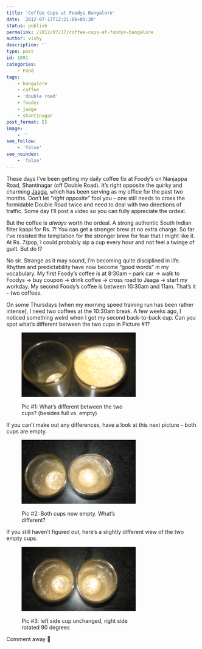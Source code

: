 ```yaml
---
title: 'Coffee Cups at Foodys Bangalore'
date: '2012-07-17T12:21:06+05:30'
status: publish
permalink: /2012/07/17/coffee-cups-at-foodys-bangalore
author: vishy
description: ''
type: post
id: 1891
categories: 
    - Food
tags:
    - bangalore
    - coffee
    - 'double road'
    - foodys
    - jaaga
    - shantinagar
post_format: []
image:
    - ''
seo_follow:
    - 'false'
seo_noindex:
    - 'false'
---
```

These days I’ve been getting my daily coffee fix at Foody’s on Nanjappa Road, Shantinagar (off Double Road). It’s right opposite the quirky and charming [Jaaga](http://www.jaaga.in/), which has been serving as my office for the past two months. Don’t let “*right opposite”* fool you – one still needs to cross the formidable Double Road twice and need to deal with two directions of traffic. Some day I’ll post a video so you can fully appreciate the ordeal.

But the coffee is *always* worth the ordeal. A strong authentic South Indian filter kaapi for Rs. 7! You can get a stronger brew at no extra charge. So far I’ve resisted the temptation for the stronger brew for fear that I might like it. At Rs. 7/pop, I could probably sip a cup every hour and not feel a twinge of guilt. But do I?

No sir. Strange as it may sound, I’m becoming quite disciplined in life. Rhythm and predictability have now become “good words” in my vocabulary. My first Foody’s coffee is at 8:30am – park car -&gt; walk to Foodys -&gt; buy coupon -&gt; drink coffee -&gt; cross road to Jaaga -&gt; start my workday. My second Foody’s coffee is between 10:30am and 11am. That’s it – two coffees.

On some Thursdays (when my morning speed training run has been rather intense), I need two coffees at the 10:30am break. A few weeks ago, I noticed something weird when I got my second back-to-back cup. Can you spot what’s different between the two cups in Picture #1?

<figure aria-describedby="caption-attachment-1892" class="wp-caption aligncenter" id="attachment_1892" style="width: 300px">

[![](../../../../uploads/2012/07/IMG_7443.jpg "IMG_7443")](http://www.ulaar.com/wp-content/uploads/2012/07/IMG_7443.jpg)<figcaption class="wp-caption-text" id="caption-attachment-1892">Pic #1: What’s different between the two cups? (besides full vs. empty)</figcaption></figure>

If you can’t make out any differences, have a look at this next picture – both cups are empty.

<figure aria-describedby="caption-attachment-1893" class="wp-caption aligncenter" id="attachment_1893" style="width: 300px">

[![](../../../../uploads/2012/07/IMG_7444.jpg "IMG_7444")](http://www.ulaar.com/wp-content/uploads/2012/07/IMG_7444.jpg)<figcaption class="wp-caption-text" id="caption-attachment-1893">Pic #2: Both cups now empty. What’s different?</figcaption></figure>

If you still haven’t figured out, here’s a slightly different view of the two empty cups.

<figure aria-describedby="caption-attachment-1894" class="wp-caption aligncenter" id="attachment_1894" style="width: 300px">

[![](../../../../uploads/2012/07/IMG_7445.jpg "IMG_7445")](http://www.ulaar.com/wp-content/uploads/2012/07/IMG_7445.jpg)<figcaption class="wp-caption-text" id="caption-attachment-1894">Pic #3: left side cup unchanged, right side rotated 90 degrees</figcaption></figure>

Comment away 🙂